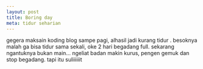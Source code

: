 ```yaml
---
layout: post
title: Boring day
meta: tidur seharian
---
```

gegera maksain koding blog sampe pagi, alhasil jadi kurang tidur . besoknya malah ga bisa tidur sama sekali, oke 2 hari begadang full. sekarang ngantuknya bukan main...
ngeliat badan makin kurus, pengen gemuk dan stop begadang. tapi itu suliiiiiit